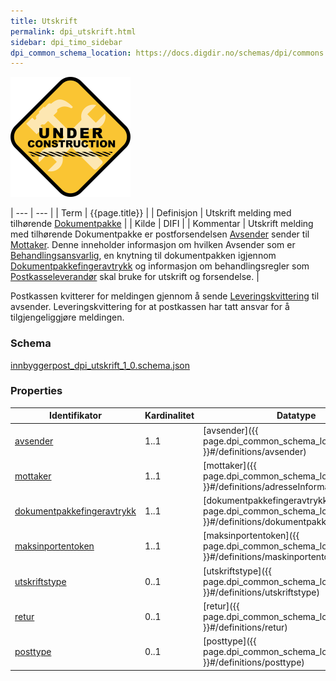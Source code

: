 ```yaml
---
title: Utskrift
permalink: dpi_utskrift.html
sidebar: dpi_timo_sidebar
dpi_common_schema_location: https://docs.digdir.no/schemas/dpi/commons.schema.json
---
```


![](/images/dpi/underarbeide.png)

| --- | --- |
| Term  | {{page.title}} |
| Definisjon | Utskrift melding med tilhørende [Dokumentpakke](dpi_dokumentpakke_index.html) |
| Kilde | DIFI |
| Kommentar  | Utskrift melding med tilhørende Dokumentpakke er postforsendelsen [Avsender](sdp_avsender.html) sender til [Mottaker](2sdp_mottaker.html). Denne inneholder informasjon om hvilken Avsender som er [Behandlingsansvarlig](dpi_aktorer.html), en knytning til dokumentpakken igjennom [Dokumentpakkefingeravtrykk](sdp_dokumentpakkefingeravtrykk.html)  og informasjon om behandlingsregler som [Postkasseleverandør](dpi_aktorer.html) skal bruke for utskrift og forsendelse. |

Postkassen kvitterer for meldingen gjennom å sende [Leveringskvittering](dpi_leveringskvittering.html) til avsender. Leveringskvittering for at postkassen har tatt ansvar for å tilgjengeliggjøre meldingen.

### Schema
[innbyggerpost_dpi_utskrift_1_0.schema.json](schemas/dpi/innbyggerpost_dpi_utskrift_1_0.schema.json)

### Properties

| Identifikator | Kardinalitet | Datatype |
| --- | --- | --- |
| [avsender](sdp_avsender.html) | 1..1 | [avsender]({{ page.dpi_common_schema_location }}#/definitions/avsender) |
| [mottaker](2sdp_mottaker.html) | 1..1 | [mottaker]({{ page.dpi_common_schema_location }}#/definitions/adresseInformasjon) |
| [dokumentpakkefingeravtrykk](sdp_dokumentpakkefingeravtrykk.html) | 1..1 | [dokumentpakkefingeravtrykk]({{ page.dpi_common_schema_location }}#/definitions/dokumentpakkefingeravtrykk) |
| [maksinportentoken](dpi_maskinportentoken.html) | 1..1 | [maksinportentoken]({{ page.dpi_common_schema_location }}#/definitions/maskinportentoken) |
| [utskriftstype](utskriftstype.html) | 0..1 | [utskriftstype]({{ page.dpi_common_schema_location }}#/definitions/utskriftstype) |
| [retur](sdp_fysiskpostretur.html) | 0..1 | [retur]({{ page.dpi_common_schema_location }}#/definitions/retur) |
| [posttype](posttype.html) | 0..1 | [posttype]({{ page.dpi_common_schema_location }}#/definitions/posttype) |


